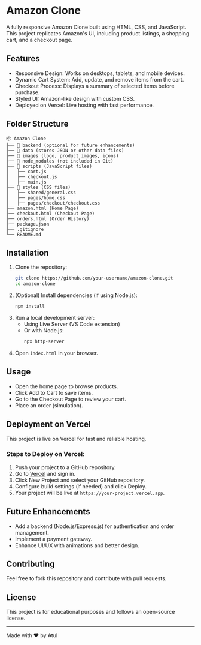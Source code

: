 # Amazon Clone

A fully responsive Amazon Clone built using HTML, CSS, and JavaScript. This project replicates Amazon's UI, including product listings, a shopping cart, and a checkout page.

## Features

- Responsive Design: Works on desktops, tablets, and mobile devices.
- Dynamic Cart System: Add, update, and remove items from the cart.
- Checkout Process: Displays a summary of selected items before purchase.
- Styled UI: Amazon-like design with custom CSS.
- Deployed on Vercel: Live hosting with fast performance.

## Folder Structure

```
📦 Amazon Clone
├── 📂 backend (optional for future enhancements)
├── 📂 data (stores JSON or other data files)
├── 📂 images (logo, product images, icons)
├── 📂 node_modules (not included in Git)
├── 📂 scripts (JavaScript files)
│   ├── cart.js
│   ├── checkout.js
│   ├── main.js
├── 📂 styles (CSS files)
│   ├── shared/general.css
│   ├── pages/home.css
│   ├── pages/checkout/checkout.css
├── amazon.html (Home Page)
├── checkout.html (Checkout Page)
├── orders.html (Order History)
├── package.json
├── .gitignore
└── README.md
```

## Installation

1. Clone the repository:
   ```sh
   git clone https://github.com/your-username/amazon-clone.git
   cd amazon-clone
   ```
2. (Optional) Install dependencies (if using Node.js):
   ```sh
   npm install
   ```
3. Run a local development server:
   - Using Live Server (VS Code extension)
   - Or with Node.js:
     ```sh
     npx http-server
     ```
4. Open `index.html` in your browser.

## Usage

- Open the home page to browse products.
- Click Add to Cart to save items.
- Go to the Checkout Page to review your cart.
- Place an order (simulation).

## Deployment on Vercel

This project is live on Vercel for fast and reliable hosting.

### Steps to Deploy on Vercel:

1. Push your project to a GitHub repository.
2. Go to [Vercel](https://vercel.com/) and sign in.
3. Click New Project and select your GitHub repository.
4. Configure build settings (if needed) and click Deploy.
5. Your project will be live at `https://your-project.vercel.app`.

## Future Enhancements

- Add a backend (Node.js/Express.js) for authentication and order management.
- Implement a payment gateway.
- Enhance UI/UX with animations and better design.

## Contributing

Feel free to fork this repository and contribute with pull requests.

## License

This project is for educational purposes and follows an open-source license.

---

Made with ❤️ by Atul

